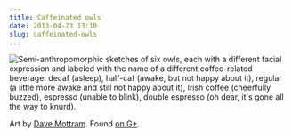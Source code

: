 ```yaml
---
title: Caffeinated owls
date: 2013-04-23 13:10
slug: caffeinated-owls
...
```


<img class="aligncenter" src="/uncat/caffeinated-owls/owly-morning.jpg"
   alt="Semi-anthropomorphic sketches of six owls, each with a different
        facial expression and labeled with the name of a different
        coffee-related beverage: decaf (asleep), half-caf (awake, but
        not happy about it), regular (a little more awake and still
        not happy about it), Irish coffee (cheerfully buzzed),
        espresso (unable to blink), double espresso (oh dear, it's
        gone all the way to knurd).">

Art by
[Dave Mottram](https://plus.google.com/106779091886218260699/about). Found
[on G+](https://plus.google.com/108086887435909989445/posts/4DHr8J4jvVc).
